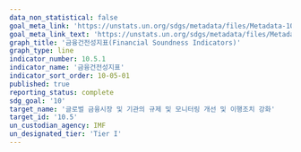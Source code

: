```yaml
---
data_non_statistical: false
goal_meta_link: 'https://unstats.un.org/sdgs/metadata/files/Metadata-10-05-01.pdf'
goal_meta_link_text: 'https://unstats.un.org/sdgs/metadata/files/Metadata-10-05-01.pdf'
graph_title: '금융건전성지표(Financial Soundness Indicators)'
graph_type: line
indicator_number: 10.5.1
indicator_name: '금융건전성지표'
indicator_sort_order: 10-05-01
published: true
reporting_status: complete
sdg_goal: '10'
target_name: '글로벌 금융시장 및 기관의 규제 및 모니터링 개선 및 이행조치 강화'
target_id: '10.5'
un_custodian_agency: IMF
un_designated_tier: 'Tier I'
---
```

